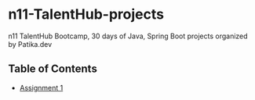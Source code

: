 # n11-TalentHub-projects
n11 TalentHub Bootcamp, 30 days of Java, Spring Boot projects organized by Patika.dev 

## Table of Contents

- [Assignment 1](src/com/gokdenizozkan/n11talenthub/asgn1)